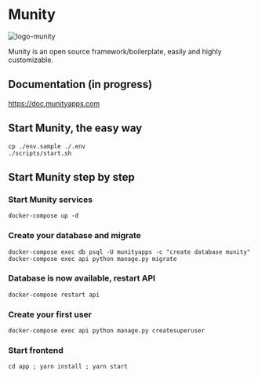 # Munity
![logo-munity](./docs/logo.png)

Munity is an open source framework/boilerplate, easily and highly customizable.

## Documentation (in progress)
https://doc.munityapps.com


## Start Munity, the easy way
```
cp ./env.sample ./.env
./scripts/start.sh
```

## Start Munity step by step

### Start Munity services
```
docker-compose up -d
```

### Create your database and migrate
```
docker-compose exec db psql -U munityapps -c "create database munity"
docker-compose exec api python manage.py migrate
```

### Database is now available, restart API
```
docker-compose restart api
```

### Create your first user
```
docker-compose exec api python manage.py createsuperuser
```

### Start frontend
```
cd app ; yarn install ; yarn start
```
